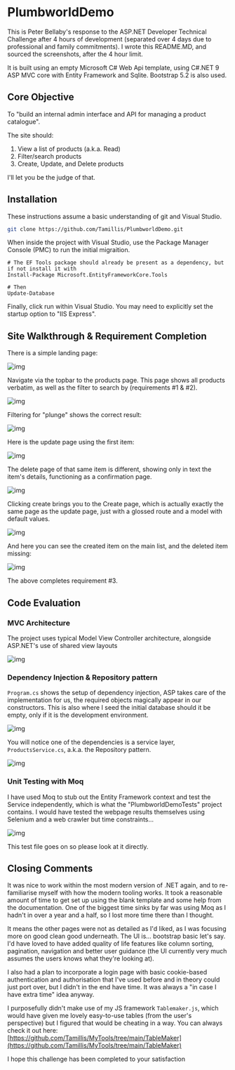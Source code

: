 # PlumbworldDemo

This is Peter Bellaby's response to the ASP.NET Developer Technical Challenge after 4 hours of development (separated over 4 days due to professional and family commitments). I wrote this README.MD, and sourced the screenshots, after the 4 hour limit.

It is built using an empty Microsoft C# Web Api template, using C#.NET 9 ASP MVC core with Entity Framework and Sqlite. Bootstrap 5.2 is also used. 

## Core Objective
To "build an internal admin interface and API for managing a product catalogue".

The site should:
1. View a list of products (a.k.a. Read)
2. Filter/search products
3. Create, Update, and Delete products

I'll let you be the judge of that.

## Installation
These instructions assume a basic understanding of git and Visual Studio.

```bash
git clone https://github.com/Tamillis/PlumbworldDemo.git
```

When inside the project with Visual Studio, use the Package Manager Console (PMC) to run the initial migraition.

```pmc
# The EF Tools package should already be present as a dependency, but if not install it with
Install-Package Microsoft.EntityFrameworkCore.Tools

# Then
Update-Database
```

Finally, click run within Visual Studio. You may need to explicitly set the startup option to "IIS Express".

## Site Walkthrough & Requirement Completion

There is a simple landing page:

![img](./imgs/home.jpg)

Navigate via the topbar to the products page. This page shows all products verbatim, as well as the filter to search by (requirements #1 & #2).

![img](./imgs/products.jpg)

Filtering for "plunge" shows the correct result:

![img](./imgs/plunge.jpg)

Here is the update page using the first item:

![img](./imgs/update.jpg)

The delete page of that same item is different, showing only in text the item's details, functioning as a confirmation page.

![img](./imgs/delete.jpg)

Clicking create brings you to the Create page, which is actually exactly the same page as the update page, just with a glossed route and a model with default values.

![img](./imgs/create.jpg)

And here you can see the created item on the main list, and the deleted item missing:

![img](./imgs/changed_products.jpg)

The above completes requirement #3.

## Code Evaluation

### MVC Architecture
The project uses typical Model View Controller architecture, alongside ASP.NET's use of shared view layouts

![img](./imgs/solution_explorer.jpg)

### Dependency Injection & Repository pattern
`Program.cs` shows the setup of dependency injection, ASP takes care of the implementation for us, the required objects magically appear in our constructors. This is also where I seed the initial database should it be empty, only if it is the development environment.

![img](./imgs/programcs.jpg)

You will notice one of the dependencies is a service layer, `ProductsService.cs`, a.k.a. the Repository pattern.

![img](./imgs/productsservice.jpg)

### Unit Testing with Moq
I have used Moq to stub out the Entity Framework context and test the Service independently, which is what the "PlumbworldDemoTests" project contains. I would have tested the webpage results themselves using Selenium and a web crawler but time constraints...

![img](./imgs/productsservicetests.jpg)

This test file goes on so please look at it directly.

## Closing Comments
It was nice to work within the most modern version of .NET again, and to re-familiarise myself with how the modern tooling works. It took a reasonable amount of time to get set up using the blank template and some help from the documentation. One of the biggest time sinks by far was using Moq as I hadn't in over a year and a half, so I lost more time there than I thought.

It means the other pages were not as detailed as I'd liked, as I was focusing more on good clean good underneath. The UI is... bootstrap basic let's say. I'd have loved to have added quality of life features like column sorting, pagination, navigation and better user guidance (the UI currently very much assumes the users knows what they're looking at).

I also had a plan to incorporate a login page with basic cookie-based authentication and authorisation that I've used before and in theory could just port over, but I didn't in the end have time. It was always a "in case I have extra time" idea anyway.

I purposefully didn't make use of my JS framework `Tablemaker.js`, which would have given me lovely easy-to-use tables (from the user's perspective) but I figured that would be cheating in a way. You can always check it out here: [https://github.com/Tamillis/MyTools/tree/main/TableMaker](https://github.com/Tamillis/MyTools/tree/main/TableMaker)

I hope this challenge has been completed to your satisfaction
